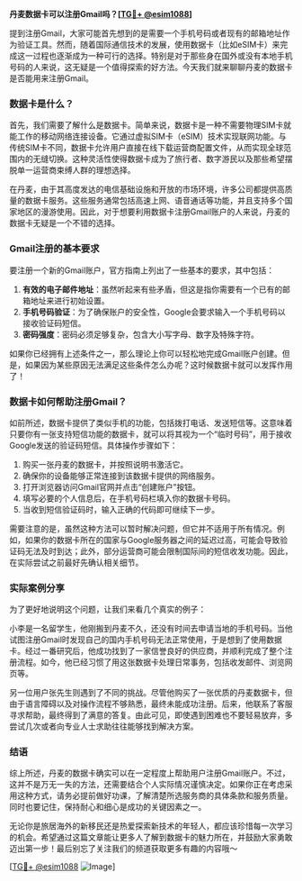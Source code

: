 **丹麦数据卡可以注册Gmail吗？[[TG💪+ @esim1088](https://t.me/s/esim1088)]**

提到注册Gmail，大家可能首先想到的是需要一个手机号码或者现有的邮箱地址作为验证工具。然而，随着国际通信技术的发展，使用数据卡（比如eSIM卡）来完成这一过程也逐渐成为一种可行的选择。特别是对于那些身在国外或没有本地手机号码的人来说，这无疑是一个值得探索的好方法。今天我们就来聊聊丹麦的数据卡是否能用来注册Gmail。

### 数据卡是什么？

首先，我们需要了解什么是数据卡。简单来说，数据卡是一种不需要物理SIM卡就能工作的移动网络连接设备。它通过虚拟SIM卡（eSIM）技术实现联网功能。与传统SIM卡不同，数据卡允许用户直接在线下载运营商配置文件，从而实现全球范围内的无缝切换。这种灵活性使得数据卡成为了旅行者、数字游民以及那些希望摆脱单一运营商束缚人群的理想选择。

在丹麦，由于其高度发达的电信基础设施和开放的市场环境，许多公司都提供高质量的数据卡服务。这些服务通常包括高速上网、语音通话等功能，并且支持多个国家地区的漫游使用。因此，对于想要利用数据卡注册Gmail账户的人来说，丹麦的数据卡无疑是一个不错的选择。

### Gmail注册的基本要求

要注册一个新的Gmail账户，官方指南上列出了一些基本的要求，其中包括：

1. **有效的电子邮件地址**：虽然听起来有些矛盾，但这是指你需要有一个已有的邮箱地址来进行初始设置。
2. **手机号码验证**：为了确保账户的安全性，Google会要求输入一个手机号码以接收验证码短信。
3. **密码强度**：密码必须足够复杂，包含大小写字母、数字及特殊字符。

如果你已经拥有上述条件之一，那么理论上你可以轻松地完成Gmail账户创建。但是，如果因为某些原因无法满足这些条件怎么办呢？这时候数据卡就可以发挥作用了！

### 数据卡如何帮助注册Gmail？

如前所述，数据卡提供了类似手机的功能，包括拨打电话、发送短信等。这意味着只要你有一张支持短信功能的数据卡，就可以将其视为一个“临时号码”，用于接收Google发送的验证码短信。具体操作步骤如下：

1. 购买一张丹麦的数据卡，并按照说明书激活它。
2. 确保你的设备能够正常连接到该数据卡提供的网络服务。
3. 打开浏览器访问Gmail官网并点击“创建账户”按钮。
4. 填写必要的个人信息后，在手机号码栏填入你的数据卡号码。
5. 当收到短信验证码时，输入正确的代码即可继续下一步。

需要注意的是，虽然这种方法可以暂时解决问题，但它并不适用于所有情况。例如，如果你的数据卡所在的国家与Google服务器之间的延迟过高，可能会导致验证码无法及时到达；此外，部分运营商可能会限制国际间的短信收发功能。因此，在实际尝试之前最好先确认相关细节。

### 实际案例分享

为了更好地说明这个问题，让我们来看几个真实的例子：

小李是一名留学生，他刚搬到丹麦不久，还没有时间去申请当地的手机号码。当他试图注册Gmail时发现自己的国内手机号码无法正常使用，于是想到了使用数据卡。经过一番研究后，他成功找到了一家信誉良好的供应商，并顺利完成了整个注册流程。如今，他已经习惯了用这张数据卡处理日常事务，包括收发邮件、浏览网页等。

另一位用户张先生则遇到了不同的挑战。尽管他购买了一张优质的丹麦数据卡，但由于语言障碍以及对操作流程不够熟悉，最终未能成功注册。后来，他联系了客服寻求帮助，最终得到了满意的答复。由此可见，即使遇到困难也不要轻易放弃，多尝试几次或者向专业人士求助往往能够找到解决方案。

### 结语

综上所述，丹麦的数据卡确实可以在一定程度上帮助用户注册Gmail账户。不过，这并不是万无一失的方法，还需要结合个人实际情况谨慎决定。如果你正在考虑采用这种方式，请务必提前做好功课，了解清楚所选服务商的具体条款和服务质量。同时也要记住，保持耐心和细心是成功的关键因素之一。

无论你是旅居海外的新移民还是热爱探索新技术的年轻人，都应该珍惜每一次学习的机会。希望通过这篇文章能让更多人了解到数据卡的魅力所在，并鼓励大家勇敢迈出第一步！最后别忘了关注我们的频道获取更多有趣的内容哦～

[[TG💪+ @esim1088](https://t.me/s/esim1088) ![Image](https://i.postimg.cc/4NQfJmqS/Snipaste-2025-05-13-00-14-12.png)]